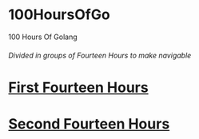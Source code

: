 # 100HoursOfGo
100 Hours Of Golang

###### Divided in groups of Fourteen Hours to make navigable

# [First Fourteen Hours](FortHours1)

# [Second Fourteen Hours](FortHours2)
